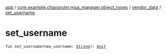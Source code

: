 [app](../../index.md) / [com.example.chaosruler.msa_manager.object_types](../index.md) / [vendor_data](index.md) / [set_username](.)

# set_username

`fun set_username(new_username: `[`String`](https://kotlinlang.org/api/latest/jvm/stdlib/kotlin/-string/index.html)`): `[`Unit`](https://kotlinlang.org/api/latest/jvm/stdlib/kotlin/-unit/index.html)